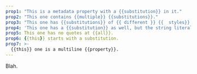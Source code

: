 ```yaml
---
prop1: "This is a metadata property with a {{substitution}} in it."
prop2: "This one contains {{multiple}} {{substitutions}}."
prop3: "This one has {{substitutions}} of {{ different }} {{  styles}}."
prop4: 'This one has a {{substitution}} as well, but the string literal is single-quoted.'
prop5: This one has no quotes at {{all}}.
prop6: {{this}} starts with a substitution.
prop7: >-
  {{this}} one is a multiline {{property}}.
---
```

Blah.
